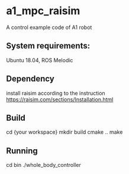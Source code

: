# a1_mpc_raisim
 A control example code of A1 robot

## System requirements:
Ubuntu 18.04, ROS Melodic

## Dependency
install raisim according to the instruction
https://raisim.com/sections/Installation.html

## Build
cd {your workspace}
mkdir build
cmake ..
make

## Running
cd bin
./whole_body_controller

